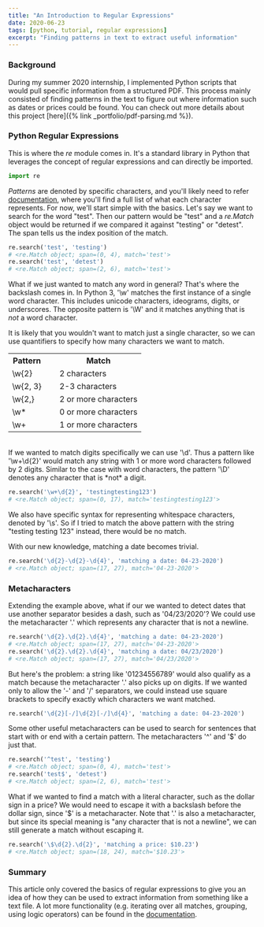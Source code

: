 ```yaml
---
title: "An Introduction to Regular Expressions"
date: 2020-06-23
tags: [python, tutorial, regular expressions]
excerpt: "Finding patterns in text to extract useful information"
---
```


### Background
During my summer 2020 internship, I implemented Python scripts that would pull specific information from a structured PDF. This process mainly consisted of finding patterns in the text to figure out where information such as dates or prices could be found. You can check out more details about this project [here]({% link _portfolio/pdf-parsing.md %}). 

### Python Regular Expressions
This is where the *re* module comes in. It's a standard library in Python that leverages the concept of regular expressions and can directly be imported. 
```python
import re
```
*Patterns* are denoted by specific characters, and you'll likely need to refer [documentation](https://docs.python.org/3/library/re.html), where you'll find a full list of what each character represents. For now, we'll start simple with the basics. Let's say we want to search for the word "test". Then our pattern would be "test" and a *re.Match* object would be returned if we compared it against "testing" or "detest". The span tells us the index position of the match. 
```python
re.search('test', 'testing') 
# <re.Match object; span=(0, 4), match='test'>
re.search('test', 'detest')  
# <re.Match object; span=(2, 6), match='test'>
```
What if we just wanted to match any word in general? That's where the backslash comes in. In Python 3, '\w' matches the first instance of a single word character. This includes unicode characters, ideograms, digits, or underscores. The opposite pattern is '\W' and it matches anything that is *not* a word character. 

It is likely that you wouldn't want to match just a single character, so we can use quantifiers to specify how many characters we want to match. 
<table style="margin-left:auto; margin-right:auto;">
    <tr><th>Pattern</th><th>&emsp; Match</th></tr>
    <tr><td>\w{2}</td><td>&emsp; 2 characters</td></tr>
    <tr><td>\w{2, 3}</td><td>&emsp; 2-3 characters</td></tr>
    <tr><td>\w{2,}</td><td>&emsp; 2 or more characters</td></tr>
    <tr><td>\w*</td><td>&emsp; 0 or more characters</td></tr>
    <tr><td>\w+</td><td>&emsp; 1 or more characters</td></tr>
</table><br>
If we wanted to match digits specifically we can use '\d'. Thus a pattern like '\w+\d{2}' would match any string with 1 or more word characters followed by 2 digits. Similar to the case with word characters, the pattern '\D' denotes any character that is *not* a digit. 

```python
re.search('\w+\d{2}', 'testingtesting123') 
# <re.Match object; span=(0, 17), match='testingtesting123'>
```
We also have specific syntax for representing whitespace characters, denoted by '\s'. So if I tried to match the above pattern with the string "testing testing 123" instead, there would be no match.  

With our new knowledge, matching a date becomes trivial. 
```python
re.search('\d{2}-\d{2}-\d{4}', 'matching a date: 04-23-2020')  
# <re.Match object; span=(17, 27), match='04-23-2020'>
```

### Metacharacters
Extending the example above, what if our we wanted to detect dates that use another separator besides a dash, such as '04/23/2020'? We could use the metacharacter '.' which represents any character that is not a newline. 
```python
re.search('\d{2}.\d{2}.\d{4}', 'matching a date: 04-23-2020')
# <re.Match object; span=(17, 27), match='04-23-2020'>
re.search('\d{2}.\d{2}.\d{4}', 'matching a date: 04/23/2020')
# <re.Match object; span=(17, 27), match='04/23/2020'>
```
But here's the problem: a string like '01234556789' would also qualify as a match because the metacharacter '.' also picks up on digits. If we wanted only to allow the '-' and '/' separators, we could instead use square brackets to specify exactly which characters we want matched. 
```python 
re.search('\d{2}[-/]\d{2}[-/]\d{4}', 'matching a date: 04-23-2020')
```
Some other useful metacharacters can be used to search for sentences that start with or end with a certain pattern. The metacharacters '^' and '$' do just that. 
```python
re.search('^test', 'testing')
# <re.Match object; span=(0, 4), match='test'>
re.search('test$', 'detest')
# <re.Match object; span=(2, 6), match='test'>
```
What if we wanted to find a match with a literal character, such as the dollar sign in a price? We would need to escape it with a backslash before the dollar sign, since '$' is a metacharacter. Note that '.' is also a metacharacter, but since its special meaning is "any character that is not a newline", we can still generate a match without escaping it. 
```python
re.search('\$\d{2}.\d{2}', 'matching a price: $10.23')
# <re.Match object; span=(18, 24), match='$10.23'>
```

### Summary
This article only covered the basics of regular expressions to give you an idea of how they can be used to extract information from something like a text file. A lot more functionality (e.g. iterating over all matches, grouping, using logic operators) can be found in the [documentation](https://docs.python.org/3/library/re.html).



